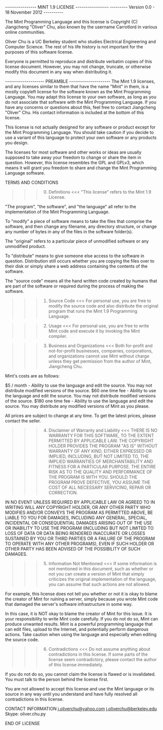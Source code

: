 ---------------- MINT 1.9 LICENSE -----------------
--------- Version 0.0 - 18 November 2012 ----------

The Mint Programming Language and this license is
Copyright (C) Jiangcheng "Oliver" Chu, also known by the username
Carrotlord in various online communities.

Oliver Chu is a UC Berkeley student who studies Electrical Engineering
and Computer Science. The rest of his life history is not important
for the purposes of this software license.

Everyone is permitted to reproduce and distribute verbatim copies of
this license document. However, you may not change, truncate, or
otherwise modify this document in any way when distributing it.

-------------------- PREAMBLE ---------------------
The Mint 1.9 licenses, and any licenses similar to them that have the
name "Mint" in them, is a mostly copyleft license for the software
known as the Mint Programming Language. You may adapt this license
to your own software, as long as you do not associate that software
with the Mint Programming Language. If you have any concerns or questions
about this, feel free to contact Jiangcheng "Oliver" Chu. His contact
information is included at the bottom of this license.

This license is not actually designed for any software or product except
for the Mint Programming Language. You should take caution if you decide
to use a variant of this language to protect your own software or any
products you design.

The licenses for most software and other works or ideas are usually
supposed to take away your freedom to change or share the item in question.
However, this license resembles the GPL and GPLv3, which means it
will grant you freedom to share and change the Mint Programming Language
software.

TERMS AND CONDITIONS

>>> 0. Definitions <<<
"This license" refers to the Mint 1.9 License.

"The program", "the software", and "the language" all refer to the
implementation of the Mint Programming Language.

To "modify" a piece of software means to take the files that comprise
the software, and then change any filename, any directory structure,
or change any number of bytes in any of the files in the
software folder(s).

The "original" refers to a particular piece of unmodified software
or any unmodified product.

To "distribute" means to give someone else access to the software
in question. Distribution still occurs whether you are copying the
files over to their disk or simply share a web address containing
the contents of the software.

The "source code" means all the hand written code created by humans that
are part of the software or required during the process of making
the software.

>>> 1. Source Code <<<
For personal use, you are free to modify the source code and also distribute
the original program that runs the Mint 1.9 Programming Language.

>>> 2. Usage <<<
For personal use, you are free to write Mint code and execute it by invoking
the Mint compiler.

>>> 3. Business and Organizations <<<
Both for-profit and not-for-profit businesses, companies, corporations,
and organizations cannot use Mint without charge unless they get
permission from the author of Mint, Jiangcheng Chu.

Mint's costs are as follows:

$5 / month - Ability to use the language and edit the source.
             You may not distribute modified versions of the source.
$60 one time fee - Ability to use the language and edit the source.
                   You may not distribute modified versions of the source.
$180 one time fee - Ability to use the language and edit the source.
                    You may distribute any modified versions of Mint as
                    you please.

All prices are subject to change at any time.
To get the latest prices, please contact the seller.

>>> 4. Disclaimer of Warranty and Liability <<<
THERE IS NO WARRANTY FOR THIS SOFTWARE, TO THE EXTENT PERMITTED BY
APPLICABLE LAW. THE COPYRIGHT HOLDER PROVIDES THE PROGRAM "AS IS"
WITHOUT WARRANTY OF ANY KIND, EITHER EXPRESSED OR IMPLIED, INCLUDING,
BUT NOT LIMITED TO, THE IMPLIED WARRANTIES OF MERCHANTABILITY AND
FITNESS FOR A PARTICULAR PURPOSE. THE ENTIRE RISK AS TO THE QUALITY
AND PERFORMANCE OF THE PROGRAM IS WITH YOU. SHOULD THE PROGRAM
PROVE DEFECTIVE, YOU ASSUME THE COST OF ALL NECESSARY SERVICING,
REPAIR OR CORRECTION.

IN NO EVENT UNLESS REQUIRED BY APPLICABLE LAW OR AGREED TO IN WRITING
WILL ANY COPYRIGHT HOLDER, OR ANY OTHER PARTY WHO MODIFIES AND/OR CONVEYS
THE PROGRAM AS PERMITTED ABOVE, BE LIABLE TO YOU FOR DAMAGES, INCLUDING
ANY GENERAL, SPECIAL, INCIDENTAL OR CONSEQUENTIAL DAMAGES ARISING
OUT OF THE USE OR INABILITY TO USE THE PROGRAM (INCLUDING BUT NOT
LIMITED TO LOSS OF DATA OR DATA BEING RENDERED INACCURATE OR LOSSES
SUSTAINED BY YOU OR THIRD PARTIES OR A FAILURE OF THE PROGRAM TO OPERATE
WITH ANY OTHER PROGRAMS), EVEN IF SUCH HOLDER OR OTHER PARTY HAS BEEN
ADVISED OF THE POSSIBILITY OF SUCH DAMAGES.

>>> 5. Information Not Mentioned <<<
If some information is not mentioned in this document, such as whether or
not you can create a version of Mint that simply criticizes the original
implementation of the language, you can assume that such actions are not
allowed.

For example, this license does not tell you whether or not it is okay
to blame the creator of Mint for ruining a server, simply because you
wrote Mint code that damaged the server's software infrastructure in some
way.

In this case, it is NOT okay to blame the creator of Mint for this
issue. It is your responsibility to write Mint code carefully.
If you do not do so, Mint can produce unwanted results.
Mint is a powerful programming language that can edit files, upload to
the Internet, and potentially perform dangerous actions. Take caution
when using the language and especially when editing the source code.

>>> 6. Contradictions <<<
Do not assume anything about contradictions in this license.
If some parts of the license seem contradictory, please contact the
author of this license immediately.

If you do not do so, you cannot claim the license is flawed or is
invalidated. You must talk to the person behind the license first.

You are not allowed to accept this license and use the Mint language
or its source in any way until you understand and have fully resolved
all contradictions in this license.

CONTACT INFORMATION
j.oliverchu@yahoo.com
j.oliverchu@berkeley.edu
Skype: oliver.chu.py

END OF LICENSE
